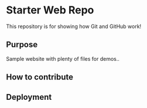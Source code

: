 # Starter Web Repo

This repository is for showing how Git and GitHub work!

## Purpose

Sample website with plenty of files for demos..

## How to contribute

## Deployment